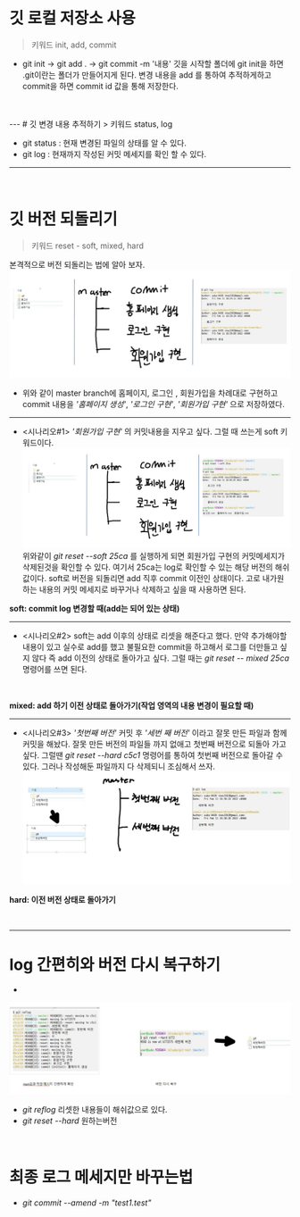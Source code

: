 # 깃 로컬 저장소 사용
> 키워드 init, add, commit

- git init -> git add . -> git commit -m '내용'
깃을 시작할 폴더에 git init을 하면 .git이란는 폴더가 만들어지게 된다.
변경 내용을 add 를 통하여 추적하게하고 commit을 하면 commit id 값을 통해 저장한다.
<br/>
<br/>
---
# 깃 변경 내용 추적하기
> 키워드 status, log

- git status : 현재 변경된 파일의 상태를 알 수 있다.
- git log : 현재까지 작성된 커밋 메세지를 확인 할 수 있다.

---
<br/>

# 깃 버전 되돌리기
> 키워드 reset - soft, mixed, hard

본격적으로 버전 되돌리는 법에 알아 보자.
<img src="https://github.com/subo-9439/blog/blob/master/img/git/git_version1.JPG?raw=true">
<br/> 
- 위와 같이 master branch에 홈페이지, 로그인 , 회원가입을 차례대로 구현하고
commit 내용을 _'홈페이지 생성'_, _'로그인 구현'_, _'회원가입 구현'_ 으로 저장하였다.

---

- <시나리오#1> _'회원가입 구현'_ 의 커밋내용을 지우고 싶다.
그럴 때 쓰는게 soft 키워드이다.<br/>
![img2](https://github.com/subo-9439/blog/blob/master/img/git/git_version2.JPG?raw=true)
위와같이 _git reset --soft 25ca_ 를 실행하게 되면 회원가입 구현의 커밋메세지가 삭제된것을 확인할 수 있다. 여기서 25ca는 log로 확인할 수 있는 해당 버전의 해쉬값이다. 
soft로 버전을 되돌리면 add 직후 commit 이전인 상태이다. 고로 내가원하는 내용의 커밋 메세지로 바꾸거나 삭제하고 싶을 때 사용하면 된다.<br/>

**soft: commit log 변경할 때(add는 되어 있는 상태)**

---
- <시나리오#2> soft는 add 이후의 상태로 리셋을 해준다고 했다. 만약 추가해야할 내용이 있고 실수로 add를 했고 불필요한 commit을 하고해서 로그를 더만들고 싶지 않다 즉 add 이전의 상태로 돌아가고 싶다. 그럴 때는 
_git reset -- mixed 25ca_ 명령어를 쓰면 된다.
<br/>

**mixed: add 하기 이전 상태로 돌아가기(작업 영역의 내용 변경이 필요할 때)**

---
- <시나리오#3> _'첫번째 버전'_ 커밋 후 _'세번 째 버전'_ 이라고 잘못 만든 파일과 함께 커밋을 해놨다. 잘못 만든 버전의 파일들 까지 없애고 첫번째 버전으로 되돌아 가고싶다. 그럴땐 _git reset --hard c5c1_ 명령어를 통하여 첫번째 버전으로 돌아갈 수 있다. 그러나 작성해둔 파일까지 다 삭제되니 조심해서 쓰자.
![img3](https://github.com/subo-9439/blog/blob/master/img/git/git_version3.JPG?raw=true)

**hard: 이전 버전 상태로 돌아가기**

<br/> 

---

# log 간편히와 버전 다시 복구하기
+








![img4](https://github.com/subo-9439/blog/blob/master/img/git/git_version4.JPG?raw=true)
- _git reflog_ 리셋한 내용들이 해쉬값으로 있다.
- _git reset --hard_ 원하는버전

<br/>
 

# 최종 로그 메세지만 바꾸는법
- _git commit --amend -m "test1.test"_
